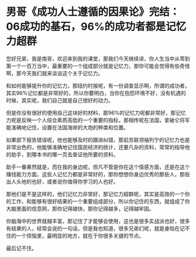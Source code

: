 # 男哥《成功人士遵循的因果论》完结：06成功的基石，96%的成功者都是记忆力超群

您好兄弟，我是南哥，欢迎来到我的课堂，那我们今天继续讲，你人生当中从零到第一个一百万当中，最重要的一个组成部分就是记忆力，那你可能会觉得有些奇怪啊，那今天我们就来谈谈这个关于记忆力。

和如何能够提升你的记忆力，那纽约时报呢，有一份调查显示啊，所谓的成功者，其实96%记忆都是非常好的，所以你要明白，当你在抱怨环境不好，没有机遇的时候，其实呢，我们自己就是自己很好的动力。

但是你没有很好的使用自己这块好的材料，那96%的记忆力呢都非常好，那记忆力呢是反映一个人综合素质高低的一个重要的指标，那相传呢在法国，拿破仑将军能准确地记住，设置在法国海岸的大炮的种类和位置。

如果部下报告错误呢，他也能够及时的跟进纠错，那前苏联领袖列宁的记忆力也是非常出色的，他能够准确地记住国民经济的统计，还要凡杂的资料，常常的指导他的助手，到哪本书的哪一页去查证他所要的资料。

助手一番果然就是，而在我的身边呢，但凡不管是你在这个情感方面，还是在这个赚钱能力方面，这些人记忆力都是非常好的，那你想想你身边优秀的那些人，那些出人头地的也好，或者说你值得你学习的人也好。

那他们是不是这样的，他们记忆力非常好，那记忆力超群呢，其实是高效的一个你的工作，和能够有很好结果的一个重要组成部分，所以你记住的东西，就组成了你大脑里面的信息网，那你记得越快，那你记得越多，记得越牢固。

你脑海中的世界就越丰富，那记住了才能够会使用，这也是很多实战派也好，很多有结果的人，经常会说的一句话，但是我也知道，很多兄弟们呢，就是身陷在记不住的一个烦恼里，最明显的地方，就在于你很多关键的节点。

最后记不住。